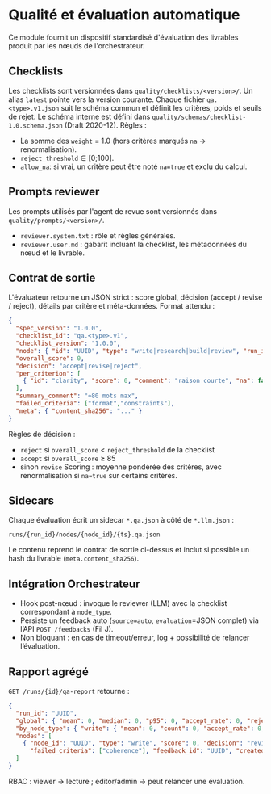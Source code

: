 # Qualité et évaluation automatique

Ce module fournit un dispositif standardisé d'évaluation des livrables produit par les nœuds de l'orchestrateur.

## Checklists

Les checklists sont versionnées dans `quality/checklists/<version>/`. Un alias `latest` pointe vers la version courante.
Chaque fichier `qa.<type>.v1.json` suit le schéma commun et définit les critères, poids et seuils de rejet.
Le schéma interne est défini dans `quality/schemas/checklist-1.0.schema.json` (Draft 2020-12).
Règles :
- La somme des `weight` = 1.0 (hors critères marqués `na` → renormalisation).
- `reject_threshold` ∈ [0;100].
- `allow_na`: si vrai, un critère peut être noté `na=true` et exclu du calcul.

## Prompts reviewer

Les prompts utilisés par l'agent de revue sont versionnés dans `quality/prompts/<version>/`.
- `reviewer.system.txt` : rôle et règles générales.
- `reviewer.user.md` : gabarit incluant la checklist, les métadonnées du nœud et le livrable.

## Contrat de sortie

L'évaluateur retourne un JSON strict : score global, décision (accept / revise / reject), détails par critère et méta-données.
Format attendu :
```json
{
  "spec_version": "1.0.0",
  "checklist_id": "qa.<type>.v1",
  "checklist_version": "1.0.0",
  "node": { "id": "UUID", "type": "write|research|build|review", "run_id": "UUID" },
  "overall_score": 0,
  "decision": "accept|revise|reject",
  "per_criterion": [
    { "id": "clarity", "score": 0, "comment": "raison courte", "na": false }
  ],
  "summary_comment": "≈80 mots max",
  "failed_criteria": ["format","constraints"],
  "meta": { "content_sha256": "..." }
}
```
Règles de décision :
- `reject` si `overall_score` < `reject_threshold` de la checklist
- `accept` si `overall_score` ≥ 85
- sinon `revise`
Scoring : moyenne pondérée des critères, avec renormalisation si `na=true` sur certains critères.

## Sidecars
Chaque évaluation écrit un sidecar `*.qa.json` à côté de `*.llm.json` :
```
runs/{run_id}/nodes/{node_id}/{ts}.qa.json
```
Le contenu reprend le contrat de sortie ci-dessus et inclut si possible un hash du livrable (`meta.content_sha256`).

## Intégration Orchestrateur
- Hook post-nœud : invoque le reviewer (LLM) avec la checklist correspondant à `node_type`.
- Persiste un feedback auto (`source=auto`, `evaluation`=JSON complet) via l’API `POST /feedbacks` (Fil J).
- Non bloquant : en cas de timeout/erreur, log + possibilité de relancer l’évaluation.

## Rapport agrégé
`GET /runs/{id}/qa-report` retourne :
```json
{
  "run_id": "UUID",
  "global": { "mean": 0, "median": 0, "p95": 0, "accept_rate": 0, "reject_rate": 0 },
  "by_node_type": { "write": { "mean": 0, "count": 0, "accept_rate": 0, "reject_rate": 0 } },
  "nodes": [
    { "node_id": "UUID", "type": "write", "score": 0, "decision": "revise",
      "failed_criteria": ["coherence"], "feedback_id": "UUID", "created_at": "..." }
  ]
}
```
RBAC : viewer → lecture ; editor/admin → peut relancer une évaluation.
